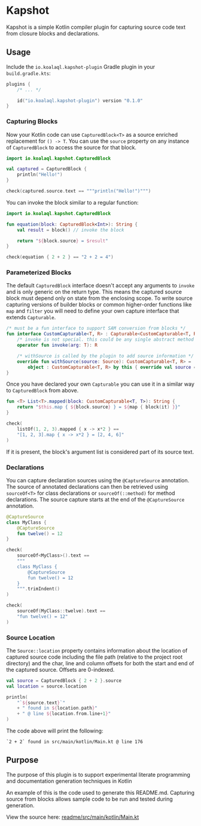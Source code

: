 # Kapshot

Kapshot is a simple Kotlin compiler plugin for capturing source code text from closure blocks and declarations.

## Usage

Include the `io.koalaql.kapshot-plugin` Gradle plugin in your `build.gradle.kts`:

```kotlin
plugins {
    /* ... */

    id("io.koalaql.kapshot-plugin") version "0.1.0"
}
```

### Capturing Blocks

Now your Kotlin code can use `CapturedBlock<T>` as a source enriched replacement for `() -> T`.
You can use the `source` property on any instance of
`CapturedBlock` to access the source for that block.

```kotlin
import io.koalaql.kapshot.CapturedBlock

val captured = CapturedBlock {
    println("Hello!")
}

check(captured.source.text == """println("Hello!")""")
```

You can invoke the block similar to a regular function:

```kotlin
import io.koalaql.kapshot.CapturedBlock

fun equation(block: CapturedBlock<Int>): String {
    val result = block() // invoke the block

    return "${block.source} = $result"
}

check(equation { 2 + 2 } == "2 + 2 = 4")
```

### Parameterized Blocks

The default `CapturedBlock` interface doesn't accept any
arguments to `invoke` and is only generic on the return type. This
means the captured source block must depend only on state from the
enclosing scope. To write source capturing versions of builder blocks
or common higher-order functions like `map` and `filter` you will
need to define your own capture interface that extends `Capturable`.

```kotlin
/* must be a fun interface to support SAM conversion from blocks */
fun interface CustomCapturable<T, R> : Capturable<CustomCapturable<T, R>> {
    /* invoke is not special. this could be any single abstract method */
    operator fun invoke(arg: T): R

    /* withSource is called by the plugin to add source information */
    override fun withSource(source: Source): CustomCapturable<T, R> =
        object : CustomCapturable<T, R> by this { override val source = source }
}
```

Once you have declared your own `Capturable` you can use it
in a similar way to `CapturedBlock` from above.

```kotlin
fun <T> List<T>.mapped(block: CustomCapturable<T, T>): String {
    return "$this.map { ${block.source} } = ${map { block(it) }}"
}

check(
    listOf(1, 2, 3).mapped { x -> x*2 } ==
    "[1, 2, 3].map { x -> x*2 } = [2, 4, 6]"
)
```

If it is present, the block's argument list is considered part of its source text.

### Declarations

You can capture declaration sources using the `@CaptureSource`
annotation. The source of annotated declarations can then be retrieved using
`sourceOf<T>` for class declarations or `sourceOf(::method)` for method
declarations. The source capture starts at the end of the `@CaptureSource`
annotation.

```kotlin
@CaptureSource
class MyClass {
    @CaptureSource
    fun twelve() = 12
}

check(
    sourceOf<MyClass>().text ==
    """
    class MyClass {
        @CaptureSource
        fun twelve() = 12
    }
    """.trimIndent()
)

check(
    sourceOf(MyClass::twelve).text ==
    "fun twelve() = 12"
)
```

### Source Location

The `Source::location` property
contains information about the location of captured source code
including the file path (relative to the project root directory)
and the char, line and column offsets for both the start
and end of the captured source. Offsets are 0-indexed.

```kotlin
val source = CapturedBlock { 2 + 2 }.source
val location = source.location

println(
    "`${source.text}`"
    + " found in ${location.path}"
    + " @ line ${location.from.line+1}"
)
```

The code above will print the following:

```
`2 + 2` found in src/main/kotlin/Main.kt @ line 176
```

## Purpose

The purpose of this plugin is to support experimental literate
programming and documentation generation techniques in Kotlin

An example of this is the code used to generate this README.md.
Capturing source from blocks allows sample code to be run and
tested during generation.

View the source here: [readme/src/main/kotlin/Main.kt](readme/src/main/kotlin/Main.kt)
